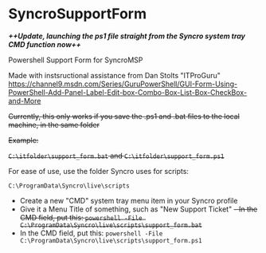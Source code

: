 # SyncroSupportForm

**_++Update, launching the ps1 file straight from the Syncro system tray CMD function now++_**

Powershell Support Form for SyncroMSP

Made with instsructional assistance from Dan Stolts "ITProGuru"
https://channel9.msdn.com/Series/GuruPowerShell/GUI-Form-Using-PowerShell-Add-Panel-Label-Edit-box-Combo-Box-List-Box-CheckBox-and-More

~~Currently, this only works if you save the .ps1 and .bat files to the local machine, in the same folder~~

~~Example:~~

~~`C:\itfolder\support_form.bat` and `C:\itfolder\support_form.ps1`~~

For ease of use, use the folder Syncro uses for scripts:

`C:\ProgramData\Syncro\live\scripts`

- Create a new "CMD" system tray menu item in your Syncro profile
- Give it a Menu Title of something, such as "New Support Ticket"
~~- In the CMD field, put this:  `powershell -File C:\ProgramData\Syncro\live\scripts\support_form.bat`~~
- In the CMD field, put this:  `powershell -File C:\ProgramData\Syncro\live\scripts\support_form.ps1`
